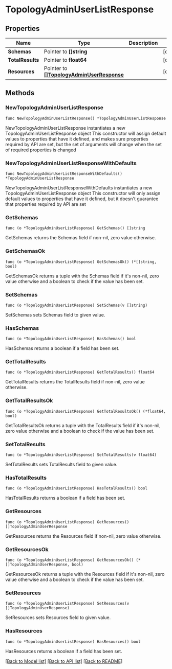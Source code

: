 # TopologyAdminUserListResponse

## Properties

Name | Type | Description | Notes
------------ | ------------- | ------------- | -------------
**Schemas** | Pointer to **[]string** |  | [optional] 
**TotalResults** | Pointer to **float64** |  | [optional] 
**Resources** | Pointer to [**[]TopologyAdminUserResponse**](TopologyAdminUserResponse.md) |  | [optional] 

## Methods

### NewTopologyAdminUserListResponse

`func NewTopologyAdminUserListResponse() *TopologyAdminUserListResponse`

NewTopologyAdminUserListResponse instantiates a new TopologyAdminUserListResponse object
This constructor will assign default values to properties that have it defined,
and makes sure properties required by API are set, but the set of arguments
will change when the set of required properties is changed

### NewTopologyAdminUserListResponseWithDefaults

`func NewTopologyAdminUserListResponseWithDefaults() *TopologyAdminUserListResponse`

NewTopologyAdminUserListResponseWithDefaults instantiates a new TopologyAdminUserListResponse object
This constructor will only assign default values to properties that have it defined,
but it doesn't guarantee that properties required by API are set

### GetSchemas

`func (o *TopologyAdminUserListResponse) GetSchemas() []string`

GetSchemas returns the Schemas field if non-nil, zero value otherwise.

### GetSchemasOk

`func (o *TopologyAdminUserListResponse) GetSchemasOk() (*[]string, bool)`

GetSchemasOk returns a tuple with the Schemas field if it's non-nil, zero value otherwise
and a boolean to check if the value has been set.

### SetSchemas

`func (o *TopologyAdminUserListResponse) SetSchemas(v []string)`

SetSchemas sets Schemas field to given value.

### HasSchemas

`func (o *TopologyAdminUserListResponse) HasSchemas() bool`

HasSchemas returns a boolean if a field has been set.

### GetTotalResults

`func (o *TopologyAdminUserListResponse) GetTotalResults() float64`

GetTotalResults returns the TotalResults field if non-nil, zero value otherwise.

### GetTotalResultsOk

`func (o *TopologyAdminUserListResponse) GetTotalResultsOk() (*float64, bool)`

GetTotalResultsOk returns a tuple with the TotalResults field if it's non-nil, zero value otherwise
and a boolean to check if the value has been set.

### SetTotalResults

`func (o *TopologyAdminUserListResponse) SetTotalResults(v float64)`

SetTotalResults sets TotalResults field to given value.

### HasTotalResults

`func (o *TopologyAdminUserListResponse) HasTotalResults() bool`

HasTotalResults returns a boolean if a field has been set.

### GetResources

`func (o *TopologyAdminUserListResponse) GetResources() []TopologyAdminUserResponse`

GetResources returns the Resources field if non-nil, zero value otherwise.

### GetResourcesOk

`func (o *TopologyAdminUserListResponse) GetResourcesOk() (*[]TopologyAdminUserResponse, bool)`

GetResourcesOk returns a tuple with the Resources field if it's non-nil, zero value otherwise
and a boolean to check if the value has been set.

### SetResources

`func (o *TopologyAdminUserListResponse) SetResources(v []TopologyAdminUserResponse)`

SetResources sets Resources field to given value.

### HasResources

`func (o *TopologyAdminUserListResponse) HasResources() bool`

HasResources returns a boolean if a field has been set.


[[Back to Model list]](../README.md#documentation-for-models) [[Back to API list]](../README.md#documentation-for-api-endpoints) [[Back to README]](../README.md)


